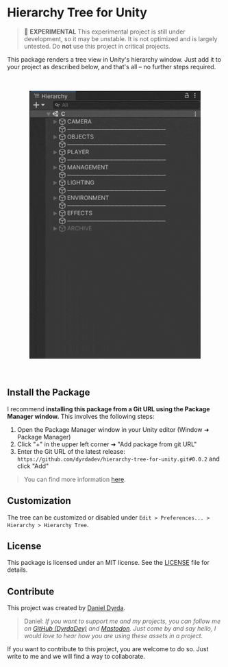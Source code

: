 # Hierarchy Tree for Unity

> 🧪 **EXPERIMENTAL** This experimental project is still under development, so it may be unstable. It is not optimized and is largely untested. Do **not** use this project in critical projects.

This package renders a tree view in Unity's hierarchy window. Just add it to your project as described below, and that's all – no further steps required.

<p align=center>
    <br>
    <br>
    <a href="./README.md">
        <img src="./Media/hierarchy_tree_demo_400.gif" alt="Demo video of the hierarchy tree package-"/>
    </a>
    <br>
    <br>
    <br>
</p>

## Install the Package

I recommend **installing this package from a Git URL using the Package Manager window.** This involves the following steps:

1. Open the Package Manager window in your Unity editor (Window ➜ Package Manager)
2. Click "+" in the upper left corner ➜ "Add package from git URL" 
3. Enter the Git URL of the latest release: ```https://github.com/dyrdadev/hierarchy-tree-for-unity.git#0.0.2``` and click "Add"

> You can find more information [here](https://docs.unity3d.com/Manual/upm-ui-giturl.html).

## Customization
The tree can be customized or disabled under `Edit > Preferences... > Hierarchy > Hierarchy Tree`.

## License

This package is licensed under an MIT license. See the [LICENSE](/LICENSE.md) file for details. 

## Contribute

This project was created by [Daniel Dyrda](https://dyrda.page).

> Daniel: _If you want to support me and my projects, you can follow me on [GitHub (DyrdaDev)](https://github.com/DyrdaDev) and [Mastodon](https://dyrda.page/contact). Just come by and say hello, I would love to hear how you are using these assets in a project._

If you want to contribute to this project, you are welcome to do so. Just write to me and we will find a way to collaborate.

